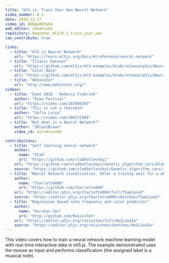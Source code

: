 ```yaml
---
title: "ml5.js: Train Your Own Neural Network"
video_number: 6.1
date: 2019-11-17
video_id: 8HEgeAbYphA
web_editor: zwGahux8a
repository: beginner_ml5/6.1_train_your_own
can_contribute: true

links:
  - title: "ml5.js Neural Network"
    url: "https://learn.ml5js.org/docs/#/reference/neural-network"
  - title: "Titanic Dataset"
    url: "https://github.com/ml5js/ml5-examples/blob/release/p5js/NeuralNetwork/NeuralNetwork_titanic/data/titanic_cleaned.csv"
  - title: "Color Data"
    url: "https://github.com/ml5js/ml5-examples/blob/release/p5js/NeuralNetwork/NeuralNetwork_color_classifier/data/colorData.json"
  - title: "Wekinator"
    url: "http://www.wekinator.org/"
videos:
  - title: "Eyeo 2018 - Rebecca Fiebrink"
    author: "Eyeo Festival"
    url: "https://vimeo.com/287094397"
  - title: "This is not a theremin"
    author: "Sofía Luisa"
    url: "https://vimeo.com/306231994"
  - title: "But what is a Neural Network?"
    author: "3Blue1Brown"
    video_id: aircAruvnKk

contributions:
  - title: "Self learning neural network"
    author:
      name: "Vlad"
      url: "https://github.com/vladbotlevskyi"
    url: "https://github.com/vladbotlevskyi/Genetic_algorithm_cars/blob/master/README.md"
    source: "https://github.com/vladbotlevskyi/Genetic_algorithm_cars/tree/master/Multilayer_perceptron_genetic_algorithm"
  - title: "Neural Network visualization. After a trainig wait for a while"
    author:
      name: "Charlotte000"
      url: "https://github.com/Charlotte000"
    url: "https://editor.p5js.org/Charlotte000/full/T5amlpxoF"
    source: "https://editor.p5js.org/Charlotte000/sketches/T5amlpxoF"
  - title: "Regression based note frequency and color predictor"
    author:
      name: "Darshan Sen"
      url: "http://github.com/RaisinTen"
    url: "https://editor.p5js.org/raisinten/full/Ho2LJo4Iw"
    source: "https://editor.p5js.org/raisinten/sketches/Ho2LJo4Iw"
---
```


This video covers how to train a neural network machine learning model with real-time interactive data in ml5.js. The example demonstrated uses the mouse as input and performs classification (the assigned label is a musical note).
